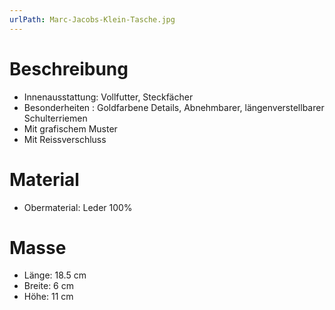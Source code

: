```yaml
---
urlPath: Marc-Jacobs-Klein-Tasche.jpg
---
```

# Beschreibung
- Innenausstattung: Vollfutter, Steckfächer
- Besonderheiten : Goldfarbene Details, Abnehmbarer, längenverstellbarer Schulterriemen
- Mit grafischem Muster
- Mit Reissverschluss

# Material
- Obermaterial: Leder 100%

# Masse
- Länge: 18.5 cm
- Breite: 6 cm
- Höhe: 11 cm
